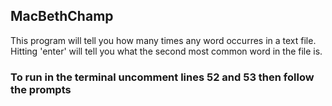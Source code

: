 ## MacBethChamp

This program will tell you how many times any word occurres in a text file. Hitting 'enter' will tell you what the second most common word in the file is.

### To run in the terminal uncomment lines 52 and 53 then follow the prompts